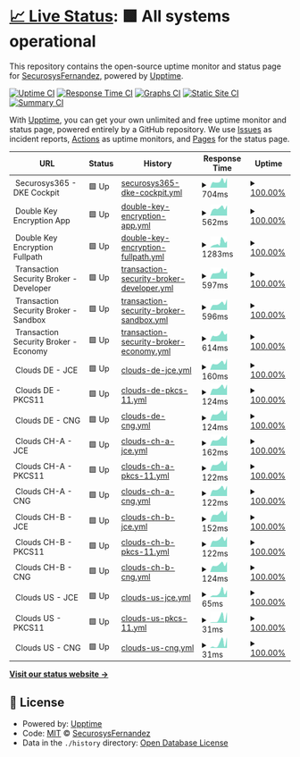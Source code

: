 # [📈 Live Status](https://SecurosysFernandez.github.io/clouds-uptime): <!--live status--> **🟩 All systems operational**

This repository contains the open-source uptime monitor and status page for [SecurosysFernandez](https://SecurosysFernandez.github.io/clouds-uptime), powered by [Upptime](https://github.com/upptime/upptime).

[![Uptime CI](https://github.com/SecurosysFernandez/clouds-uptime/workflows/Uptime%20CI/badge.svg)](https://github.com/SecurosysFernandez/clouds-uptime/actions?query=workflow%3A%22Uptime+CI%22)
[![Response Time CI](https://github.com/SecurosysFernandez/clouds-uptime/workflows/Response%20Time%20CI/badge.svg)](https://github.com/SecurosysFernandez/clouds-uptime/actions?query=workflow%3A%22Response+Time+CI%22)
[![Graphs CI](https://github.com/SecurosysFernandez/clouds-uptime/workflows/Graphs%20CI/badge.svg)](https://github.com/SecurosysFernandez/clouds-uptime/actions?query=workflow%3A%22Graphs+CI%22)
[![Static Site CI](https://github.com/SecurosysFernandez/clouds-uptime/workflows/Static%20Site%20CI/badge.svg)](https://github.com/SecurosysFernandez/clouds-uptime/actions?query=workflow%3A%22Static+Site+CI%22)
[![Summary CI](https://github.com/SecurosysFernandez/clouds-uptime/workflows/Summary%20CI/badge.svg)](https://github.com/SecurosysFernandez/clouds-uptime/actions?query=workflow%3A%22Summary+CI%22)

With [Upptime](https://upptime.js.org), you can get your own unlimited and free uptime monitor and status page, powered entirely by a GitHub repository. We use [Issues](https://github.com/SecurosysFernandez/clouds-uptime/issues) as incident reports, [Actions](https://github.com/SecurosysFernandez/clouds-uptime/actions) as uptime monitors, and [Pages](https://SecurosysFernandez.github.io/clouds-uptime) for the status page.

<!--start: status pages-->
<!-- This summary is generated by Upptime (https://github.com/upptime/upptime) -->
<!-- Do not edit this manually, your changes will be overwritten -->
<!-- prettier-ignore -->
| URL | Status | History | Response Time | Uptime |
| --- | ------ | ------- | ------------- | ------ |
| <img alt="" src="https://favicons.githubusercontent.com/null" height="13"> Securosys365 - DKE Cockpit | 🟩 Up | [securosys365-dke-cockpit.yml](https://github.com/SecurosysFernandez/clouds-uptime/commits/HEAD/history/securosys365-dke-cockpit.yml) | <details><summary><img alt="Response time graph" src="./graphs/securosys365-dke-cockpit/response-time-week.png" height="20"> 704ms</summary><br><a href="https://SecurosysFernandez.github.io/clouds-uptime/history/securosys365-dke-cockpit"><img alt="Response time 659" src="https://img.shields.io/endpoint?url=https%3A%2F%2Fraw.githubusercontent.com%2FSecurosysFernandez%2Fclouds-uptime%2FHEAD%2Fapi%2Fsecurosys365-dke-cockpit%2Fresponse-time.json"></a><br><a href="https://SecurosysFernandez.github.io/clouds-uptime/history/securosys365-dke-cockpit"><img alt="24-hour response time 753" src="https://img.shields.io/endpoint?url=https%3A%2F%2Fraw.githubusercontent.com%2FSecurosysFernandez%2Fclouds-uptime%2FHEAD%2Fapi%2Fsecurosys365-dke-cockpit%2Fresponse-time-day.json"></a><br><a href="https://SecurosysFernandez.github.io/clouds-uptime/history/securosys365-dke-cockpit"><img alt="7-day response time 704" src="https://img.shields.io/endpoint?url=https%3A%2F%2Fraw.githubusercontent.com%2FSecurosysFernandez%2Fclouds-uptime%2FHEAD%2Fapi%2Fsecurosys365-dke-cockpit%2Fresponse-time-week.json"></a><br><a href="https://SecurosysFernandez.github.io/clouds-uptime/history/securosys365-dke-cockpit"><img alt="30-day response time 659" src="https://img.shields.io/endpoint?url=https%3A%2F%2Fraw.githubusercontent.com%2FSecurosysFernandez%2Fclouds-uptime%2FHEAD%2Fapi%2Fsecurosys365-dke-cockpit%2Fresponse-time-month.json"></a><br><a href="https://SecurosysFernandez.github.io/clouds-uptime/history/securosys365-dke-cockpit"><img alt="1-year response time 659" src="https://img.shields.io/endpoint?url=https%3A%2F%2Fraw.githubusercontent.com%2FSecurosysFernandez%2Fclouds-uptime%2FHEAD%2Fapi%2Fsecurosys365-dke-cockpit%2Fresponse-time-year.json"></a></details> | <details><summary><a href="https://SecurosysFernandez.github.io/clouds-uptime/history/securosys365-dke-cockpit">100.00%</a></summary><a href="https://SecurosysFernandez.github.io/clouds-uptime/history/securosys365-dke-cockpit"><img alt="All-time uptime 99.98%" src="https://img.shields.io/endpoint?url=https%3A%2F%2Fraw.githubusercontent.com%2FSecurosysFernandez%2Fclouds-uptime%2FHEAD%2Fapi%2Fsecurosys365-dke-cockpit%2Fuptime.json"></a><br><a href="https://SecurosysFernandez.github.io/clouds-uptime/history/securosys365-dke-cockpit"><img alt="24-hour uptime 100.00%" src="https://img.shields.io/endpoint?url=https%3A%2F%2Fraw.githubusercontent.com%2FSecurosysFernandez%2Fclouds-uptime%2FHEAD%2Fapi%2Fsecurosys365-dke-cockpit%2Fuptime-day.json"></a><br><a href="https://SecurosysFernandez.github.io/clouds-uptime/history/securosys365-dke-cockpit"><img alt="7-day uptime 100.00%" src="https://img.shields.io/endpoint?url=https%3A%2F%2Fraw.githubusercontent.com%2FSecurosysFernandez%2Fclouds-uptime%2FHEAD%2Fapi%2Fsecurosys365-dke-cockpit%2Fuptime-week.json"></a><br><a href="https://SecurosysFernandez.github.io/clouds-uptime/history/securosys365-dke-cockpit"><img alt="30-day uptime 99.98%" src="https://img.shields.io/endpoint?url=https%3A%2F%2Fraw.githubusercontent.com%2FSecurosysFernandez%2Fclouds-uptime%2FHEAD%2Fapi%2Fsecurosys365-dke-cockpit%2Fuptime-month.json"></a><br><a href="https://SecurosysFernandez.github.io/clouds-uptime/history/securosys365-dke-cockpit"><img alt="1-year uptime 99.98%" src="https://img.shields.io/endpoint?url=https%3A%2F%2Fraw.githubusercontent.com%2FSecurosysFernandez%2Fclouds-uptime%2FHEAD%2Fapi%2Fsecurosys365-dke-cockpit%2Fuptime-year.json"></a></details>
| <img alt="" src="https://favicons.githubusercontent.com/null" height="13"> Double Key Encryption App | 🟩 Up | [double-key-encryption-app.yml](https://github.com/SecurosysFernandez/clouds-uptime/commits/HEAD/history/double-key-encryption-app.yml) | <details><summary><img alt="Response time graph" src="./graphs/double-key-encryption-app/response-time-week.png" height="20"> 562ms</summary><br><a href="https://SecurosysFernandez.github.io/clouds-uptime/history/double-key-encryption-app"><img alt="Response time 509" src="https://img.shields.io/endpoint?url=https%3A%2F%2Fraw.githubusercontent.com%2FSecurosysFernandez%2Fclouds-uptime%2FHEAD%2Fapi%2Fdouble-key-encryption-app%2Fresponse-time.json"></a><br><a href="https://SecurosysFernandez.github.io/clouds-uptime/history/double-key-encryption-app"><img alt="24-hour response time 549" src="https://img.shields.io/endpoint?url=https%3A%2F%2Fraw.githubusercontent.com%2FSecurosysFernandez%2Fclouds-uptime%2FHEAD%2Fapi%2Fdouble-key-encryption-app%2Fresponse-time-day.json"></a><br><a href="https://SecurosysFernandez.github.io/clouds-uptime/history/double-key-encryption-app"><img alt="7-day response time 562" src="https://img.shields.io/endpoint?url=https%3A%2F%2Fraw.githubusercontent.com%2FSecurosysFernandez%2Fclouds-uptime%2FHEAD%2Fapi%2Fdouble-key-encryption-app%2Fresponse-time-week.json"></a><br><a href="https://SecurosysFernandez.github.io/clouds-uptime/history/double-key-encryption-app"><img alt="30-day response time 509" src="https://img.shields.io/endpoint?url=https%3A%2F%2Fraw.githubusercontent.com%2FSecurosysFernandez%2Fclouds-uptime%2FHEAD%2Fapi%2Fdouble-key-encryption-app%2Fresponse-time-month.json"></a><br><a href="https://SecurosysFernandez.github.io/clouds-uptime/history/double-key-encryption-app"><img alt="1-year response time 509" src="https://img.shields.io/endpoint?url=https%3A%2F%2Fraw.githubusercontent.com%2FSecurosysFernandez%2Fclouds-uptime%2FHEAD%2Fapi%2Fdouble-key-encryption-app%2Fresponse-time-year.json"></a></details> | <details><summary><a href="https://SecurosysFernandez.github.io/clouds-uptime/history/double-key-encryption-app">100.00%</a></summary><a href="https://SecurosysFernandez.github.io/clouds-uptime/history/double-key-encryption-app"><img alt="All-time uptime 100.00%" src="https://img.shields.io/endpoint?url=https%3A%2F%2Fraw.githubusercontent.com%2FSecurosysFernandez%2Fclouds-uptime%2FHEAD%2Fapi%2Fdouble-key-encryption-app%2Fuptime.json"></a><br><a href="https://SecurosysFernandez.github.io/clouds-uptime/history/double-key-encryption-app"><img alt="24-hour uptime 100.00%" src="https://img.shields.io/endpoint?url=https%3A%2F%2Fraw.githubusercontent.com%2FSecurosysFernandez%2Fclouds-uptime%2FHEAD%2Fapi%2Fdouble-key-encryption-app%2Fuptime-day.json"></a><br><a href="https://SecurosysFernandez.github.io/clouds-uptime/history/double-key-encryption-app"><img alt="7-day uptime 100.00%" src="https://img.shields.io/endpoint?url=https%3A%2F%2Fraw.githubusercontent.com%2FSecurosysFernandez%2Fclouds-uptime%2FHEAD%2Fapi%2Fdouble-key-encryption-app%2Fuptime-week.json"></a><br><a href="https://SecurosysFernandez.github.io/clouds-uptime/history/double-key-encryption-app"><img alt="30-day uptime 100.00%" src="https://img.shields.io/endpoint?url=https%3A%2F%2Fraw.githubusercontent.com%2FSecurosysFernandez%2Fclouds-uptime%2FHEAD%2Fapi%2Fdouble-key-encryption-app%2Fuptime-month.json"></a><br><a href="https://SecurosysFernandez.github.io/clouds-uptime/history/double-key-encryption-app"><img alt="1-year uptime 100.00%" src="https://img.shields.io/endpoint?url=https%3A%2F%2Fraw.githubusercontent.com%2FSecurosysFernandez%2Fclouds-uptime%2FHEAD%2Fapi%2Fdouble-key-encryption-app%2Fuptime-year.json"></a></details>
| <img alt="" src="https://favicons.githubusercontent.com/null" height="13"> Double Key Encryption Fullpath | 🟩 Up | [double-key-encryption-fullpath.yml](https://github.com/SecurosysFernandez/clouds-uptime/commits/HEAD/history/double-key-encryption-fullpath.yml) | <details><summary><img alt="Response time graph" src="./graphs/double-key-encryption-fullpath/response-time-week.png" height="20"> 1283ms</summary><br><a href="https://SecurosysFernandez.github.io/clouds-uptime/history/double-key-encryption-fullpath"><img alt="Response time 1297" src="https://img.shields.io/endpoint?url=https%3A%2F%2Fraw.githubusercontent.com%2FSecurosysFernandez%2Fclouds-uptime%2FHEAD%2Fapi%2Fdouble-key-encryption-fullpath%2Fresponse-time.json"></a><br><a href="https://SecurosysFernandez.github.io/clouds-uptime/history/double-key-encryption-fullpath"><img alt="24-hour response time 1175" src="https://img.shields.io/endpoint?url=https%3A%2F%2Fraw.githubusercontent.com%2FSecurosysFernandez%2Fclouds-uptime%2FHEAD%2Fapi%2Fdouble-key-encryption-fullpath%2Fresponse-time-day.json"></a><br><a href="https://SecurosysFernandez.github.io/clouds-uptime/history/double-key-encryption-fullpath"><img alt="7-day response time 1283" src="https://img.shields.io/endpoint?url=https%3A%2F%2Fraw.githubusercontent.com%2FSecurosysFernandez%2Fclouds-uptime%2FHEAD%2Fapi%2Fdouble-key-encryption-fullpath%2Fresponse-time-week.json"></a><br><a href="https://SecurosysFernandez.github.io/clouds-uptime/history/double-key-encryption-fullpath"><img alt="30-day response time 1297" src="https://img.shields.io/endpoint?url=https%3A%2F%2Fraw.githubusercontent.com%2FSecurosysFernandez%2Fclouds-uptime%2FHEAD%2Fapi%2Fdouble-key-encryption-fullpath%2Fresponse-time-month.json"></a><br><a href="https://SecurosysFernandez.github.io/clouds-uptime/history/double-key-encryption-fullpath"><img alt="1-year response time 1297" src="https://img.shields.io/endpoint?url=https%3A%2F%2Fraw.githubusercontent.com%2FSecurosysFernandez%2Fclouds-uptime%2FHEAD%2Fapi%2Fdouble-key-encryption-fullpath%2Fresponse-time-year.json"></a></details> | <details><summary><a href="https://SecurosysFernandez.github.io/clouds-uptime/history/double-key-encryption-fullpath">100.00%</a></summary><a href="https://SecurosysFernandez.github.io/clouds-uptime/history/double-key-encryption-fullpath"><img alt="All-time uptime 100.00%" src="https://img.shields.io/endpoint?url=https%3A%2F%2Fraw.githubusercontent.com%2FSecurosysFernandez%2Fclouds-uptime%2FHEAD%2Fapi%2Fdouble-key-encryption-fullpath%2Fuptime.json"></a><br><a href="https://SecurosysFernandez.github.io/clouds-uptime/history/double-key-encryption-fullpath"><img alt="24-hour uptime 100.00%" src="https://img.shields.io/endpoint?url=https%3A%2F%2Fraw.githubusercontent.com%2FSecurosysFernandez%2Fclouds-uptime%2FHEAD%2Fapi%2Fdouble-key-encryption-fullpath%2Fuptime-day.json"></a><br><a href="https://SecurosysFernandez.github.io/clouds-uptime/history/double-key-encryption-fullpath"><img alt="7-day uptime 100.00%" src="https://img.shields.io/endpoint?url=https%3A%2F%2Fraw.githubusercontent.com%2FSecurosysFernandez%2Fclouds-uptime%2FHEAD%2Fapi%2Fdouble-key-encryption-fullpath%2Fuptime-week.json"></a><br><a href="https://SecurosysFernandez.github.io/clouds-uptime/history/double-key-encryption-fullpath"><img alt="30-day uptime 100.00%" src="https://img.shields.io/endpoint?url=https%3A%2F%2Fraw.githubusercontent.com%2FSecurosysFernandez%2Fclouds-uptime%2FHEAD%2Fapi%2Fdouble-key-encryption-fullpath%2Fuptime-month.json"></a><br><a href="https://SecurosysFernandez.github.io/clouds-uptime/history/double-key-encryption-fullpath"><img alt="1-year uptime 100.00%" src="https://img.shields.io/endpoint?url=https%3A%2F%2Fraw.githubusercontent.com%2FSecurosysFernandez%2Fclouds-uptime%2FHEAD%2Fapi%2Fdouble-key-encryption-fullpath%2Fuptime-year.json"></a></details>
| <img alt="" src="https://favicons.githubusercontent.com/null" height="13"> Transaction Security Broker - Developer | 🟩 Up | [transaction-security-broker-developer.yml](https://github.com/SecurosysFernandez/clouds-uptime/commits/HEAD/history/transaction-security-broker-developer.yml) | <details><summary><img alt="Response time graph" src="./graphs/transaction-security-broker-developer/response-time-week.png" height="20"> 597ms</summary><br><a href="https://SecurosysFernandez.github.io/clouds-uptime/history/transaction-security-broker-developer"><img alt="Response time 609" src="https://img.shields.io/endpoint?url=https%3A%2F%2Fraw.githubusercontent.com%2FSecurosysFernandez%2Fclouds-uptime%2FHEAD%2Fapi%2Ftransaction-security-broker-developer%2Fresponse-time.json"></a><br><a href="https://SecurosysFernandez.github.io/clouds-uptime/history/transaction-security-broker-developer"><img alt="24-hour response time 579" src="https://img.shields.io/endpoint?url=https%3A%2F%2Fraw.githubusercontent.com%2FSecurosysFernandez%2Fclouds-uptime%2FHEAD%2Fapi%2Ftransaction-security-broker-developer%2Fresponse-time-day.json"></a><br><a href="https://SecurosysFernandez.github.io/clouds-uptime/history/transaction-security-broker-developer"><img alt="7-day response time 597" src="https://img.shields.io/endpoint?url=https%3A%2F%2Fraw.githubusercontent.com%2FSecurosysFernandez%2Fclouds-uptime%2FHEAD%2Fapi%2Ftransaction-security-broker-developer%2Fresponse-time-week.json"></a><br><a href="https://SecurosysFernandez.github.io/clouds-uptime/history/transaction-security-broker-developer"><img alt="30-day response time 609" src="https://img.shields.io/endpoint?url=https%3A%2F%2Fraw.githubusercontent.com%2FSecurosysFernandez%2Fclouds-uptime%2FHEAD%2Fapi%2Ftransaction-security-broker-developer%2Fresponse-time-month.json"></a><br><a href="https://SecurosysFernandez.github.io/clouds-uptime/history/transaction-security-broker-developer"><img alt="1-year response time 609" src="https://img.shields.io/endpoint?url=https%3A%2F%2Fraw.githubusercontent.com%2FSecurosysFernandez%2Fclouds-uptime%2FHEAD%2Fapi%2Ftransaction-security-broker-developer%2Fresponse-time-year.json"></a></details> | <details><summary><a href="https://SecurosysFernandez.github.io/clouds-uptime/history/transaction-security-broker-developer">100.00%</a></summary><a href="https://SecurosysFernandez.github.io/clouds-uptime/history/transaction-security-broker-developer"><img alt="All-time uptime 99.70%" src="https://img.shields.io/endpoint?url=https%3A%2F%2Fraw.githubusercontent.com%2FSecurosysFernandez%2Fclouds-uptime%2FHEAD%2Fapi%2Ftransaction-security-broker-developer%2Fuptime.json"></a><br><a href="https://SecurosysFernandez.github.io/clouds-uptime/history/transaction-security-broker-developer"><img alt="24-hour uptime 100.00%" src="https://img.shields.io/endpoint?url=https%3A%2F%2Fraw.githubusercontent.com%2FSecurosysFernandez%2Fclouds-uptime%2FHEAD%2Fapi%2Ftransaction-security-broker-developer%2Fuptime-day.json"></a><br><a href="https://SecurosysFernandez.github.io/clouds-uptime/history/transaction-security-broker-developer"><img alt="7-day uptime 100.00%" src="https://img.shields.io/endpoint?url=https%3A%2F%2Fraw.githubusercontent.com%2FSecurosysFernandez%2Fclouds-uptime%2FHEAD%2Fapi%2Ftransaction-security-broker-developer%2Fuptime-week.json"></a><br><a href="https://SecurosysFernandez.github.io/clouds-uptime/history/transaction-security-broker-developer"><img alt="30-day uptime 99.70%" src="https://img.shields.io/endpoint?url=https%3A%2F%2Fraw.githubusercontent.com%2FSecurosysFernandez%2Fclouds-uptime%2FHEAD%2Fapi%2Ftransaction-security-broker-developer%2Fuptime-month.json"></a><br><a href="https://SecurosysFernandez.github.io/clouds-uptime/history/transaction-security-broker-developer"><img alt="1-year uptime 99.70%" src="https://img.shields.io/endpoint?url=https%3A%2F%2Fraw.githubusercontent.com%2FSecurosysFernandez%2Fclouds-uptime%2FHEAD%2Fapi%2Ftransaction-security-broker-developer%2Fuptime-year.json"></a></details>
| <img alt="" src="https://favicons.githubusercontent.com/null" height="13"> Transaction Security Broker - Sandbox | 🟩 Up | [transaction-security-broker-sandbox.yml](https://github.com/SecurosysFernandez/clouds-uptime/commits/HEAD/history/transaction-security-broker-sandbox.yml) | <details><summary><img alt="Response time graph" src="./graphs/transaction-security-broker-sandbox/response-time-week.png" height="20"> 596ms</summary><br><a href="https://SecurosysFernandez.github.io/clouds-uptime/history/transaction-security-broker-sandbox"><img alt="Response time 594" src="https://img.shields.io/endpoint?url=https%3A%2F%2Fraw.githubusercontent.com%2FSecurosysFernandez%2Fclouds-uptime%2FHEAD%2Fapi%2Ftransaction-security-broker-sandbox%2Fresponse-time.json"></a><br><a href="https://SecurosysFernandez.github.io/clouds-uptime/history/transaction-security-broker-sandbox"><img alt="24-hour response time 587" src="https://img.shields.io/endpoint?url=https%3A%2F%2Fraw.githubusercontent.com%2FSecurosysFernandez%2Fclouds-uptime%2FHEAD%2Fapi%2Ftransaction-security-broker-sandbox%2Fresponse-time-day.json"></a><br><a href="https://SecurosysFernandez.github.io/clouds-uptime/history/transaction-security-broker-sandbox"><img alt="7-day response time 596" src="https://img.shields.io/endpoint?url=https%3A%2F%2Fraw.githubusercontent.com%2FSecurosysFernandez%2Fclouds-uptime%2FHEAD%2Fapi%2Ftransaction-security-broker-sandbox%2Fresponse-time-week.json"></a><br><a href="https://SecurosysFernandez.github.io/clouds-uptime/history/transaction-security-broker-sandbox"><img alt="30-day response time 594" src="https://img.shields.io/endpoint?url=https%3A%2F%2Fraw.githubusercontent.com%2FSecurosysFernandez%2Fclouds-uptime%2FHEAD%2Fapi%2Ftransaction-security-broker-sandbox%2Fresponse-time-month.json"></a><br><a href="https://SecurosysFernandez.github.io/clouds-uptime/history/transaction-security-broker-sandbox"><img alt="1-year response time 594" src="https://img.shields.io/endpoint?url=https%3A%2F%2Fraw.githubusercontent.com%2FSecurosysFernandez%2Fclouds-uptime%2FHEAD%2Fapi%2Ftransaction-security-broker-sandbox%2Fresponse-time-year.json"></a></details> | <details><summary><a href="https://SecurosysFernandez.github.io/clouds-uptime/history/transaction-security-broker-sandbox">100.00%</a></summary><a href="https://SecurosysFernandez.github.io/clouds-uptime/history/transaction-security-broker-sandbox"><img alt="All-time uptime 99.70%" src="https://img.shields.io/endpoint?url=https%3A%2F%2Fraw.githubusercontent.com%2FSecurosysFernandez%2Fclouds-uptime%2FHEAD%2Fapi%2Ftransaction-security-broker-sandbox%2Fuptime.json"></a><br><a href="https://SecurosysFernandez.github.io/clouds-uptime/history/transaction-security-broker-sandbox"><img alt="24-hour uptime 100.00%" src="https://img.shields.io/endpoint?url=https%3A%2F%2Fraw.githubusercontent.com%2FSecurosysFernandez%2Fclouds-uptime%2FHEAD%2Fapi%2Ftransaction-security-broker-sandbox%2Fuptime-day.json"></a><br><a href="https://SecurosysFernandez.github.io/clouds-uptime/history/transaction-security-broker-sandbox"><img alt="7-day uptime 100.00%" src="https://img.shields.io/endpoint?url=https%3A%2F%2Fraw.githubusercontent.com%2FSecurosysFernandez%2Fclouds-uptime%2FHEAD%2Fapi%2Ftransaction-security-broker-sandbox%2Fuptime-week.json"></a><br><a href="https://SecurosysFernandez.github.io/clouds-uptime/history/transaction-security-broker-sandbox"><img alt="30-day uptime 99.70%" src="https://img.shields.io/endpoint?url=https%3A%2F%2Fraw.githubusercontent.com%2FSecurosysFernandez%2Fclouds-uptime%2FHEAD%2Fapi%2Ftransaction-security-broker-sandbox%2Fuptime-month.json"></a><br><a href="https://SecurosysFernandez.github.io/clouds-uptime/history/transaction-security-broker-sandbox"><img alt="1-year uptime 99.70%" src="https://img.shields.io/endpoint?url=https%3A%2F%2Fraw.githubusercontent.com%2FSecurosysFernandez%2Fclouds-uptime%2FHEAD%2Fapi%2Ftransaction-security-broker-sandbox%2Fuptime-year.json"></a></details>
| <img alt="" src="https://favicons.githubusercontent.com/null" height="13"> Transaction Security Broker - Economy | 🟩 Up | [transaction-security-broker-economy.yml](https://github.com/SecurosysFernandez/clouds-uptime/commits/HEAD/history/transaction-security-broker-economy.yml) | <details><summary><img alt="Response time graph" src="./graphs/transaction-security-broker-economy/response-time-week.png" height="20"> 614ms</summary><br><a href="https://SecurosysFernandez.github.io/clouds-uptime/history/transaction-security-broker-economy"><img alt="Response time 611" src="https://img.shields.io/endpoint?url=https%3A%2F%2Fraw.githubusercontent.com%2FSecurosysFernandez%2Fclouds-uptime%2FHEAD%2Fapi%2Ftransaction-security-broker-economy%2Fresponse-time.json"></a><br><a href="https://SecurosysFernandez.github.io/clouds-uptime/history/transaction-security-broker-economy"><img alt="24-hour response time 595" src="https://img.shields.io/endpoint?url=https%3A%2F%2Fraw.githubusercontent.com%2FSecurosysFernandez%2Fclouds-uptime%2FHEAD%2Fapi%2Ftransaction-security-broker-economy%2Fresponse-time-day.json"></a><br><a href="https://SecurosysFernandez.github.io/clouds-uptime/history/transaction-security-broker-economy"><img alt="7-day response time 614" src="https://img.shields.io/endpoint?url=https%3A%2F%2Fraw.githubusercontent.com%2FSecurosysFernandez%2Fclouds-uptime%2FHEAD%2Fapi%2Ftransaction-security-broker-economy%2Fresponse-time-week.json"></a><br><a href="https://SecurosysFernandez.github.io/clouds-uptime/history/transaction-security-broker-economy"><img alt="30-day response time 611" src="https://img.shields.io/endpoint?url=https%3A%2F%2Fraw.githubusercontent.com%2FSecurosysFernandez%2Fclouds-uptime%2FHEAD%2Fapi%2Ftransaction-security-broker-economy%2Fresponse-time-month.json"></a><br><a href="https://SecurosysFernandez.github.io/clouds-uptime/history/transaction-security-broker-economy"><img alt="1-year response time 611" src="https://img.shields.io/endpoint?url=https%3A%2F%2Fraw.githubusercontent.com%2FSecurosysFernandez%2Fclouds-uptime%2FHEAD%2Fapi%2Ftransaction-security-broker-economy%2Fresponse-time-year.json"></a></details> | <details><summary><a href="https://SecurosysFernandez.github.io/clouds-uptime/history/transaction-security-broker-economy">100.00%</a></summary><a href="https://SecurosysFernandez.github.io/clouds-uptime/history/transaction-security-broker-economy"><img alt="All-time uptime 99.70%" src="https://img.shields.io/endpoint?url=https%3A%2F%2Fraw.githubusercontent.com%2FSecurosysFernandez%2Fclouds-uptime%2FHEAD%2Fapi%2Ftransaction-security-broker-economy%2Fuptime.json"></a><br><a href="https://SecurosysFernandez.github.io/clouds-uptime/history/transaction-security-broker-economy"><img alt="24-hour uptime 100.00%" src="https://img.shields.io/endpoint?url=https%3A%2F%2Fraw.githubusercontent.com%2FSecurosysFernandez%2Fclouds-uptime%2FHEAD%2Fapi%2Ftransaction-security-broker-economy%2Fuptime-day.json"></a><br><a href="https://SecurosysFernandez.github.io/clouds-uptime/history/transaction-security-broker-economy"><img alt="7-day uptime 100.00%" src="https://img.shields.io/endpoint?url=https%3A%2F%2Fraw.githubusercontent.com%2FSecurosysFernandez%2Fclouds-uptime%2FHEAD%2Fapi%2Ftransaction-security-broker-economy%2Fuptime-week.json"></a><br><a href="https://SecurosysFernandez.github.io/clouds-uptime/history/transaction-security-broker-economy"><img alt="30-day uptime 99.70%" src="https://img.shields.io/endpoint?url=https%3A%2F%2Fraw.githubusercontent.com%2FSecurosysFernandez%2Fclouds-uptime%2FHEAD%2Fapi%2Ftransaction-security-broker-economy%2Fuptime-month.json"></a><br><a href="https://SecurosysFernandez.github.io/clouds-uptime/history/transaction-security-broker-economy"><img alt="1-year uptime 99.70%" src="https://img.shields.io/endpoint?url=https%3A%2F%2Fraw.githubusercontent.com%2FSecurosysFernandez%2Fclouds-uptime%2FHEAD%2Fapi%2Ftransaction-security-broker-economy%2Fuptime-year.json"></a></details>
| <img alt="" src="https://favicons.githubusercontent.com/null" height="13"> Clouds DE - JCE | 🟩 Up | [clouds-de-jce.yml](https://github.com/SecurosysFernandez/clouds-uptime/commits/HEAD/history/clouds-de-jce.yml) | <details><summary><img alt="Response time graph" src="./graphs/clouds-de-jce/response-time-week.png" height="20"> 160ms</summary><br><a href="https://SecurosysFernandez.github.io/clouds-uptime/history/clouds-de-jce"><img alt="Response time 150" src="https://img.shields.io/endpoint?url=https%3A%2F%2Fraw.githubusercontent.com%2FSecurosysFernandez%2Fclouds-uptime%2FHEAD%2Fapi%2Fclouds-de-jce%2Fresponse-time.json"></a><br><a href="https://SecurosysFernandez.github.io/clouds-uptime/history/clouds-de-jce"><img alt="24-hour response time 160" src="https://img.shields.io/endpoint?url=https%3A%2F%2Fraw.githubusercontent.com%2FSecurosysFernandez%2Fclouds-uptime%2FHEAD%2Fapi%2Fclouds-de-jce%2Fresponse-time-day.json"></a><br><a href="https://SecurosysFernandez.github.io/clouds-uptime/history/clouds-de-jce"><img alt="7-day response time 160" src="https://img.shields.io/endpoint?url=https%3A%2F%2Fraw.githubusercontent.com%2FSecurosysFernandez%2Fclouds-uptime%2FHEAD%2Fapi%2Fclouds-de-jce%2Fresponse-time-week.json"></a><br><a href="https://SecurosysFernandez.github.io/clouds-uptime/history/clouds-de-jce"><img alt="30-day response time 150" src="https://img.shields.io/endpoint?url=https%3A%2F%2Fraw.githubusercontent.com%2FSecurosysFernandez%2Fclouds-uptime%2FHEAD%2Fapi%2Fclouds-de-jce%2Fresponse-time-month.json"></a><br><a href="https://SecurosysFernandez.github.io/clouds-uptime/history/clouds-de-jce"><img alt="1-year response time 150" src="https://img.shields.io/endpoint?url=https%3A%2F%2Fraw.githubusercontent.com%2FSecurosysFernandez%2Fclouds-uptime%2FHEAD%2Fapi%2Fclouds-de-jce%2Fresponse-time-year.json"></a></details> | <details><summary><a href="https://SecurosysFernandez.github.io/clouds-uptime/history/clouds-de-jce">100.00%</a></summary><a href="https://SecurosysFernandez.github.io/clouds-uptime/history/clouds-de-jce"><img alt="All-time uptime 100.00%" src="https://img.shields.io/endpoint?url=https%3A%2F%2Fraw.githubusercontent.com%2FSecurosysFernandez%2Fclouds-uptime%2FHEAD%2Fapi%2Fclouds-de-jce%2Fuptime.json"></a><br><a href="https://SecurosysFernandez.github.io/clouds-uptime/history/clouds-de-jce"><img alt="24-hour uptime 100.00%" src="https://img.shields.io/endpoint?url=https%3A%2F%2Fraw.githubusercontent.com%2FSecurosysFernandez%2Fclouds-uptime%2FHEAD%2Fapi%2Fclouds-de-jce%2Fuptime-day.json"></a><br><a href="https://SecurosysFernandez.github.io/clouds-uptime/history/clouds-de-jce"><img alt="7-day uptime 100.00%" src="https://img.shields.io/endpoint?url=https%3A%2F%2Fraw.githubusercontent.com%2FSecurosysFernandez%2Fclouds-uptime%2FHEAD%2Fapi%2Fclouds-de-jce%2Fuptime-week.json"></a><br><a href="https://SecurosysFernandez.github.io/clouds-uptime/history/clouds-de-jce"><img alt="30-day uptime 100.00%" src="https://img.shields.io/endpoint?url=https%3A%2F%2Fraw.githubusercontent.com%2FSecurosysFernandez%2Fclouds-uptime%2FHEAD%2Fapi%2Fclouds-de-jce%2Fuptime-month.json"></a><br><a href="https://SecurosysFernandez.github.io/clouds-uptime/history/clouds-de-jce"><img alt="1-year uptime 100.00%" src="https://img.shields.io/endpoint?url=https%3A%2F%2Fraw.githubusercontent.com%2FSecurosysFernandez%2Fclouds-uptime%2FHEAD%2Fapi%2Fclouds-de-jce%2Fuptime-year.json"></a></details>
| <img alt="" src="https://favicons.githubusercontent.com/null" height="13"> Clouds DE - PKCS11 | 🟩 Up | [clouds-de-pkcs-11.yml](https://github.com/SecurosysFernandez/clouds-uptime/commits/HEAD/history/clouds-de-pkcs-11.yml) | <details><summary><img alt="Response time graph" src="./graphs/clouds-de-pkcs-11/response-time-week.png" height="20"> 124ms</summary><br><a href="https://SecurosysFernandez.github.io/clouds-uptime/history/clouds-de-pkcs-11"><img alt="Response time 118" src="https://img.shields.io/endpoint?url=https%3A%2F%2Fraw.githubusercontent.com%2FSecurosysFernandez%2Fclouds-uptime%2FHEAD%2Fapi%2Fclouds-de-pkcs-11%2Fresponse-time.json"></a><br><a href="https://SecurosysFernandez.github.io/clouds-uptime/history/clouds-de-pkcs-11"><img alt="24-hour response time 124" src="https://img.shields.io/endpoint?url=https%3A%2F%2Fraw.githubusercontent.com%2FSecurosysFernandez%2Fclouds-uptime%2FHEAD%2Fapi%2Fclouds-de-pkcs-11%2Fresponse-time-day.json"></a><br><a href="https://SecurosysFernandez.github.io/clouds-uptime/history/clouds-de-pkcs-11"><img alt="7-day response time 124" src="https://img.shields.io/endpoint?url=https%3A%2F%2Fraw.githubusercontent.com%2FSecurosysFernandez%2Fclouds-uptime%2FHEAD%2Fapi%2Fclouds-de-pkcs-11%2Fresponse-time-week.json"></a><br><a href="https://SecurosysFernandez.github.io/clouds-uptime/history/clouds-de-pkcs-11"><img alt="30-day response time 118" src="https://img.shields.io/endpoint?url=https%3A%2F%2Fraw.githubusercontent.com%2FSecurosysFernandez%2Fclouds-uptime%2FHEAD%2Fapi%2Fclouds-de-pkcs-11%2Fresponse-time-month.json"></a><br><a href="https://SecurosysFernandez.github.io/clouds-uptime/history/clouds-de-pkcs-11"><img alt="1-year response time 118" src="https://img.shields.io/endpoint?url=https%3A%2F%2Fraw.githubusercontent.com%2FSecurosysFernandez%2Fclouds-uptime%2FHEAD%2Fapi%2Fclouds-de-pkcs-11%2Fresponse-time-year.json"></a></details> | <details><summary><a href="https://SecurosysFernandez.github.io/clouds-uptime/history/clouds-de-pkcs-11">100.00%</a></summary><a href="https://SecurosysFernandez.github.io/clouds-uptime/history/clouds-de-pkcs-11"><img alt="All-time uptime 100.00%" src="https://img.shields.io/endpoint?url=https%3A%2F%2Fraw.githubusercontent.com%2FSecurosysFernandez%2Fclouds-uptime%2FHEAD%2Fapi%2Fclouds-de-pkcs-11%2Fuptime.json"></a><br><a href="https://SecurosysFernandez.github.io/clouds-uptime/history/clouds-de-pkcs-11"><img alt="24-hour uptime 100.00%" src="https://img.shields.io/endpoint?url=https%3A%2F%2Fraw.githubusercontent.com%2FSecurosysFernandez%2Fclouds-uptime%2FHEAD%2Fapi%2Fclouds-de-pkcs-11%2Fuptime-day.json"></a><br><a href="https://SecurosysFernandez.github.io/clouds-uptime/history/clouds-de-pkcs-11"><img alt="7-day uptime 100.00%" src="https://img.shields.io/endpoint?url=https%3A%2F%2Fraw.githubusercontent.com%2FSecurosysFernandez%2Fclouds-uptime%2FHEAD%2Fapi%2Fclouds-de-pkcs-11%2Fuptime-week.json"></a><br><a href="https://SecurosysFernandez.github.io/clouds-uptime/history/clouds-de-pkcs-11"><img alt="30-day uptime 100.00%" src="https://img.shields.io/endpoint?url=https%3A%2F%2Fraw.githubusercontent.com%2FSecurosysFernandez%2Fclouds-uptime%2FHEAD%2Fapi%2Fclouds-de-pkcs-11%2Fuptime-month.json"></a><br><a href="https://SecurosysFernandez.github.io/clouds-uptime/history/clouds-de-pkcs-11"><img alt="1-year uptime 100.00%" src="https://img.shields.io/endpoint?url=https%3A%2F%2Fraw.githubusercontent.com%2FSecurosysFernandez%2Fclouds-uptime%2FHEAD%2Fapi%2Fclouds-de-pkcs-11%2Fuptime-year.json"></a></details>
| <img alt="" src="https://favicons.githubusercontent.com/null" height="13"> Clouds DE - CNG | 🟩 Up | [clouds-de-cng.yml](https://github.com/SecurosysFernandez/clouds-uptime/commits/HEAD/history/clouds-de-cng.yml) | <details><summary><img alt="Response time graph" src="./graphs/clouds-de-cng/response-time-week.png" height="20"> 124ms</summary><br><a href="https://SecurosysFernandez.github.io/clouds-uptime/history/clouds-de-cng"><img alt="Response time 118" src="https://img.shields.io/endpoint?url=https%3A%2F%2Fraw.githubusercontent.com%2FSecurosysFernandez%2Fclouds-uptime%2FHEAD%2Fapi%2Fclouds-de-cng%2Fresponse-time.json"></a><br><a href="https://SecurosysFernandez.github.io/clouds-uptime/history/clouds-de-cng"><img alt="24-hour response time 125" src="https://img.shields.io/endpoint?url=https%3A%2F%2Fraw.githubusercontent.com%2FSecurosysFernandez%2Fclouds-uptime%2FHEAD%2Fapi%2Fclouds-de-cng%2Fresponse-time-day.json"></a><br><a href="https://SecurosysFernandez.github.io/clouds-uptime/history/clouds-de-cng"><img alt="7-day response time 124" src="https://img.shields.io/endpoint?url=https%3A%2F%2Fraw.githubusercontent.com%2FSecurosysFernandez%2Fclouds-uptime%2FHEAD%2Fapi%2Fclouds-de-cng%2Fresponse-time-week.json"></a><br><a href="https://SecurosysFernandez.github.io/clouds-uptime/history/clouds-de-cng"><img alt="30-day response time 118" src="https://img.shields.io/endpoint?url=https%3A%2F%2Fraw.githubusercontent.com%2FSecurosysFernandez%2Fclouds-uptime%2FHEAD%2Fapi%2Fclouds-de-cng%2Fresponse-time-month.json"></a><br><a href="https://SecurosysFernandez.github.io/clouds-uptime/history/clouds-de-cng"><img alt="1-year response time 118" src="https://img.shields.io/endpoint?url=https%3A%2F%2Fraw.githubusercontent.com%2FSecurosysFernandez%2Fclouds-uptime%2FHEAD%2Fapi%2Fclouds-de-cng%2Fresponse-time-year.json"></a></details> | <details><summary><a href="https://SecurosysFernandez.github.io/clouds-uptime/history/clouds-de-cng">100.00%</a></summary><a href="https://SecurosysFernandez.github.io/clouds-uptime/history/clouds-de-cng"><img alt="All-time uptime 100.00%" src="https://img.shields.io/endpoint?url=https%3A%2F%2Fraw.githubusercontent.com%2FSecurosysFernandez%2Fclouds-uptime%2FHEAD%2Fapi%2Fclouds-de-cng%2Fuptime.json"></a><br><a href="https://SecurosysFernandez.github.io/clouds-uptime/history/clouds-de-cng"><img alt="24-hour uptime 100.00%" src="https://img.shields.io/endpoint?url=https%3A%2F%2Fraw.githubusercontent.com%2FSecurosysFernandez%2Fclouds-uptime%2FHEAD%2Fapi%2Fclouds-de-cng%2Fuptime-day.json"></a><br><a href="https://SecurosysFernandez.github.io/clouds-uptime/history/clouds-de-cng"><img alt="7-day uptime 100.00%" src="https://img.shields.io/endpoint?url=https%3A%2F%2Fraw.githubusercontent.com%2FSecurosysFernandez%2Fclouds-uptime%2FHEAD%2Fapi%2Fclouds-de-cng%2Fuptime-week.json"></a><br><a href="https://SecurosysFernandez.github.io/clouds-uptime/history/clouds-de-cng"><img alt="30-day uptime 100.00%" src="https://img.shields.io/endpoint?url=https%3A%2F%2Fraw.githubusercontent.com%2FSecurosysFernandez%2Fclouds-uptime%2FHEAD%2Fapi%2Fclouds-de-cng%2Fuptime-month.json"></a><br><a href="https://SecurosysFernandez.github.io/clouds-uptime/history/clouds-de-cng"><img alt="1-year uptime 100.00%" src="https://img.shields.io/endpoint?url=https%3A%2F%2Fraw.githubusercontent.com%2FSecurosysFernandez%2Fclouds-uptime%2FHEAD%2Fapi%2Fclouds-de-cng%2Fuptime-year.json"></a></details>
| <img alt="" src="https://favicons.githubusercontent.com/null" height="13"> Clouds CH-A - JCE | 🟩 Up | [clouds-ch-a-jce.yml](https://github.com/SecurosysFernandez/clouds-uptime/commits/HEAD/history/clouds-ch-a-jce.yml) | <details><summary><img alt="Response time graph" src="./graphs/clouds-ch-a-jce/response-time-week.png" height="20"> 162ms</summary><br><a href="https://SecurosysFernandez.github.io/clouds-uptime/history/clouds-ch-a-jce"><img alt="Response time 150" src="https://img.shields.io/endpoint?url=https%3A%2F%2Fraw.githubusercontent.com%2FSecurosysFernandez%2Fclouds-uptime%2FHEAD%2Fapi%2Fclouds-ch-a-jce%2Fresponse-time.json"></a><br><a href="https://SecurosysFernandez.github.io/clouds-uptime/history/clouds-ch-a-jce"><img alt="24-hour response time 155" src="https://img.shields.io/endpoint?url=https%3A%2F%2Fraw.githubusercontent.com%2FSecurosysFernandez%2Fclouds-uptime%2FHEAD%2Fapi%2Fclouds-ch-a-jce%2Fresponse-time-day.json"></a><br><a href="https://SecurosysFernandez.github.io/clouds-uptime/history/clouds-ch-a-jce"><img alt="7-day response time 162" src="https://img.shields.io/endpoint?url=https%3A%2F%2Fraw.githubusercontent.com%2FSecurosysFernandez%2Fclouds-uptime%2FHEAD%2Fapi%2Fclouds-ch-a-jce%2Fresponse-time-week.json"></a><br><a href="https://SecurosysFernandez.github.io/clouds-uptime/history/clouds-ch-a-jce"><img alt="30-day response time 150" src="https://img.shields.io/endpoint?url=https%3A%2F%2Fraw.githubusercontent.com%2FSecurosysFernandez%2Fclouds-uptime%2FHEAD%2Fapi%2Fclouds-ch-a-jce%2Fresponse-time-month.json"></a><br><a href="https://SecurosysFernandez.github.io/clouds-uptime/history/clouds-ch-a-jce"><img alt="1-year response time 150" src="https://img.shields.io/endpoint?url=https%3A%2F%2Fraw.githubusercontent.com%2FSecurosysFernandez%2Fclouds-uptime%2FHEAD%2Fapi%2Fclouds-ch-a-jce%2Fresponse-time-year.json"></a></details> | <details><summary><a href="https://SecurosysFernandez.github.io/clouds-uptime/history/clouds-ch-a-jce">100.00%</a></summary><a href="https://SecurosysFernandez.github.io/clouds-uptime/history/clouds-ch-a-jce"><img alt="All-time uptime 100.00%" src="https://img.shields.io/endpoint?url=https%3A%2F%2Fraw.githubusercontent.com%2FSecurosysFernandez%2Fclouds-uptime%2FHEAD%2Fapi%2Fclouds-ch-a-jce%2Fuptime.json"></a><br><a href="https://SecurosysFernandez.github.io/clouds-uptime/history/clouds-ch-a-jce"><img alt="24-hour uptime 100.00%" src="https://img.shields.io/endpoint?url=https%3A%2F%2Fraw.githubusercontent.com%2FSecurosysFernandez%2Fclouds-uptime%2FHEAD%2Fapi%2Fclouds-ch-a-jce%2Fuptime-day.json"></a><br><a href="https://SecurosysFernandez.github.io/clouds-uptime/history/clouds-ch-a-jce"><img alt="7-day uptime 100.00%" src="https://img.shields.io/endpoint?url=https%3A%2F%2Fraw.githubusercontent.com%2FSecurosysFernandez%2Fclouds-uptime%2FHEAD%2Fapi%2Fclouds-ch-a-jce%2Fuptime-week.json"></a><br><a href="https://SecurosysFernandez.github.io/clouds-uptime/history/clouds-ch-a-jce"><img alt="30-day uptime 100.00%" src="https://img.shields.io/endpoint?url=https%3A%2F%2Fraw.githubusercontent.com%2FSecurosysFernandez%2Fclouds-uptime%2FHEAD%2Fapi%2Fclouds-ch-a-jce%2Fuptime-month.json"></a><br><a href="https://SecurosysFernandez.github.io/clouds-uptime/history/clouds-ch-a-jce"><img alt="1-year uptime 100.00%" src="https://img.shields.io/endpoint?url=https%3A%2F%2Fraw.githubusercontent.com%2FSecurosysFernandez%2Fclouds-uptime%2FHEAD%2Fapi%2Fclouds-ch-a-jce%2Fuptime-year.json"></a></details>
| <img alt="" src="https://favicons.githubusercontent.com/null" height="13"> Clouds CH-A - PKCS11 | 🟩 Up | [clouds-ch-a-pkcs-11.yml](https://github.com/SecurosysFernandez/clouds-uptime/commits/HEAD/history/clouds-ch-a-pkcs-11.yml) | <details><summary><img alt="Response time graph" src="./graphs/clouds-ch-a-pkcs-11/response-time-week.png" height="20"> 122ms</summary><br><a href="https://SecurosysFernandez.github.io/clouds-uptime/history/clouds-ch-a-pkcs-11"><img alt="Response time 116" src="https://img.shields.io/endpoint?url=https%3A%2F%2Fraw.githubusercontent.com%2FSecurosysFernandez%2Fclouds-uptime%2FHEAD%2Fapi%2Fclouds-ch-a-pkcs-11%2Fresponse-time.json"></a><br><a href="https://SecurosysFernandez.github.io/clouds-uptime/history/clouds-ch-a-pkcs-11"><img alt="24-hour response time 123" src="https://img.shields.io/endpoint?url=https%3A%2F%2Fraw.githubusercontent.com%2FSecurosysFernandez%2Fclouds-uptime%2FHEAD%2Fapi%2Fclouds-ch-a-pkcs-11%2Fresponse-time-day.json"></a><br><a href="https://SecurosysFernandez.github.io/clouds-uptime/history/clouds-ch-a-pkcs-11"><img alt="7-day response time 122" src="https://img.shields.io/endpoint?url=https%3A%2F%2Fraw.githubusercontent.com%2FSecurosysFernandez%2Fclouds-uptime%2FHEAD%2Fapi%2Fclouds-ch-a-pkcs-11%2Fresponse-time-week.json"></a><br><a href="https://SecurosysFernandez.github.io/clouds-uptime/history/clouds-ch-a-pkcs-11"><img alt="30-day response time 116" src="https://img.shields.io/endpoint?url=https%3A%2F%2Fraw.githubusercontent.com%2FSecurosysFernandez%2Fclouds-uptime%2FHEAD%2Fapi%2Fclouds-ch-a-pkcs-11%2Fresponse-time-month.json"></a><br><a href="https://SecurosysFernandez.github.io/clouds-uptime/history/clouds-ch-a-pkcs-11"><img alt="1-year response time 116" src="https://img.shields.io/endpoint?url=https%3A%2F%2Fraw.githubusercontent.com%2FSecurosysFernandez%2Fclouds-uptime%2FHEAD%2Fapi%2Fclouds-ch-a-pkcs-11%2Fresponse-time-year.json"></a></details> | <details><summary><a href="https://SecurosysFernandez.github.io/clouds-uptime/history/clouds-ch-a-pkcs-11">100.00%</a></summary><a href="https://SecurosysFernandez.github.io/clouds-uptime/history/clouds-ch-a-pkcs-11"><img alt="All-time uptime 100.00%" src="https://img.shields.io/endpoint?url=https%3A%2F%2Fraw.githubusercontent.com%2FSecurosysFernandez%2Fclouds-uptime%2FHEAD%2Fapi%2Fclouds-ch-a-pkcs-11%2Fuptime.json"></a><br><a href="https://SecurosysFernandez.github.io/clouds-uptime/history/clouds-ch-a-pkcs-11"><img alt="24-hour uptime 100.00%" src="https://img.shields.io/endpoint?url=https%3A%2F%2Fraw.githubusercontent.com%2FSecurosysFernandez%2Fclouds-uptime%2FHEAD%2Fapi%2Fclouds-ch-a-pkcs-11%2Fuptime-day.json"></a><br><a href="https://SecurosysFernandez.github.io/clouds-uptime/history/clouds-ch-a-pkcs-11"><img alt="7-day uptime 100.00%" src="https://img.shields.io/endpoint?url=https%3A%2F%2Fraw.githubusercontent.com%2FSecurosysFernandez%2Fclouds-uptime%2FHEAD%2Fapi%2Fclouds-ch-a-pkcs-11%2Fuptime-week.json"></a><br><a href="https://SecurosysFernandez.github.io/clouds-uptime/history/clouds-ch-a-pkcs-11"><img alt="30-day uptime 100.00%" src="https://img.shields.io/endpoint?url=https%3A%2F%2Fraw.githubusercontent.com%2FSecurosysFernandez%2Fclouds-uptime%2FHEAD%2Fapi%2Fclouds-ch-a-pkcs-11%2Fuptime-month.json"></a><br><a href="https://SecurosysFernandez.github.io/clouds-uptime/history/clouds-ch-a-pkcs-11"><img alt="1-year uptime 100.00%" src="https://img.shields.io/endpoint?url=https%3A%2F%2Fraw.githubusercontent.com%2FSecurosysFernandez%2Fclouds-uptime%2FHEAD%2Fapi%2Fclouds-ch-a-pkcs-11%2Fuptime-year.json"></a></details>
| <img alt="" src="https://favicons.githubusercontent.com/null" height="13"> Clouds CH-A - CNG | 🟩 Up | [clouds-ch-a-cng.yml](https://github.com/SecurosysFernandez/clouds-uptime/commits/HEAD/history/clouds-ch-a-cng.yml) | <details><summary><img alt="Response time graph" src="./graphs/clouds-ch-a-cng/response-time-week.png" height="20"> 122ms</summary><br><a href="https://SecurosysFernandez.github.io/clouds-uptime/history/clouds-ch-a-cng"><img alt="Response time 117" src="https://img.shields.io/endpoint?url=https%3A%2F%2Fraw.githubusercontent.com%2FSecurosysFernandez%2Fclouds-uptime%2FHEAD%2Fapi%2Fclouds-ch-a-cng%2Fresponse-time.json"></a><br><a href="https://SecurosysFernandez.github.io/clouds-uptime/history/clouds-ch-a-cng"><img alt="24-hour response time 123" src="https://img.shields.io/endpoint?url=https%3A%2F%2Fraw.githubusercontent.com%2FSecurosysFernandez%2Fclouds-uptime%2FHEAD%2Fapi%2Fclouds-ch-a-cng%2Fresponse-time-day.json"></a><br><a href="https://SecurosysFernandez.github.io/clouds-uptime/history/clouds-ch-a-cng"><img alt="7-day response time 122" src="https://img.shields.io/endpoint?url=https%3A%2F%2Fraw.githubusercontent.com%2FSecurosysFernandez%2Fclouds-uptime%2FHEAD%2Fapi%2Fclouds-ch-a-cng%2Fresponse-time-week.json"></a><br><a href="https://SecurosysFernandez.github.io/clouds-uptime/history/clouds-ch-a-cng"><img alt="30-day response time 117" src="https://img.shields.io/endpoint?url=https%3A%2F%2Fraw.githubusercontent.com%2FSecurosysFernandez%2Fclouds-uptime%2FHEAD%2Fapi%2Fclouds-ch-a-cng%2Fresponse-time-month.json"></a><br><a href="https://SecurosysFernandez.github.io/clouds-uptime/history/clouds-ch-a-cng"><img alt="1-year response time 117" src="https://img.shields.io/endpoint?url=https%3A%2F%2Fraw.githubusercontent.com%2FSecurosysFernandez%2Fclouds-uptime%2FHEAD%2Fapi%2Fclouds-ch-a-cng%2Fresponse-time-year.json"></a></details> | <details><summary><a href="https://SecurosysFernandez.github.io/clouds-uptime/history/clouds-ch-a-cng">100.00%</a></summary><a href="https://SecurosysFernandez.github.io/clouds-uptime/history/clouds-ch-a-cng"><img alt="All-time uptime 100.00%" src="https://img.shields.io/endpoint?url=https%3A%2F%2Fraw.githubusercontent.com%2FSecurosysFernandez%2Fclouds-uptime%2FHEAD%2Fapi%2Fclouds-ch-a-cng%2Fuptime.json"></a><br><a href="https://SecurosysFernandez.github.io/clouds-uptime/history/clouds-ch-a-cng"><img alt="24-hour uptime 100.00%" src="https://img.shields.io/endpoint?url=https%3A%2F%2Fraw.githubusercontent.com%2FSecurosysFernandez%2Fclouds-uptime%2FHEAD%2Fapi%2Fclouds-ch-a-cng%2Fuptime-day.json"></a><br><a href="https://SecurosysFernandez.github.io/clouds-uptime/history/clouds-ch-a-cng"><img alt="7-day uptime 100.00%" src="https://img.shields.io/endpoint?url=https%3A%2F%2Fraw.githubusercontent.com%2FSecurosysFernandez%2Fclouds-uptime%2FHEAD%2Fapi%2Fclouds-ch-a-cng%2Fuptime-week.json"></a><br><a href="https://SecurosysFernandez.github.io/clouds-uptime/history/clouds-ch-a-cng"><img alt="30-day uptime 100.00%" src="https://img.shields.io/endpoint?url=https%3A%2F%2Fraw.githubusercontent.com%2FSecurosysFernandez%2Fclouds-uptime%2FHEAD%2Fapi%2Fclouds-ch-a-cng%2Fuptime-month.json"></a><br><a href="https://SecurosysFernandez.github.io/clouds-uptime/history/clouds-ch-a-cng"><img alt="1-year uptime 100.00%" src="https://img.shields.io/endpoint?url=https%3A%2F%2Fraw.githubusercontent.com%2FSecurosysFernandez%2Fclouds-uptime%2FHEAD%2Fapi%2Fclouds-ch-a-cng%2Fuptime-year.json"></a></details>
| <img alt="" src="https://favicons.githubusercontent.com/null" height="13"> Clouds CH-B - JCE | 🟩 Up | [clouds-ch-b-jce.yml](https://github.com/SecurosysFernandez/clouds-uptime/commits/HEAD/history/clouds-ch-b-jce.yml) | <details><summary><img alt="Response time graph" src="./graphs/clouds-ch-b-jce/response-time-week.png" height="20"> 152ms</summary><br><a href="https://SecurosysFernandez.github.io/clouds-uptime/history/clouds-ch-b-jce"><img alt="Response time 149" src="https://img.shields.io/endpoint?url=https%3A%2F%2Fraw.githubusercontent.com%2FSecurosysFernandez%2Fclouds-uptime%2FHEAD%2Fapi%2Fclouds-ch-b-jce%2Fresponse-time.json"></a><br><a href="https://SecurosysFernandez.github.io/clouds-uptime/history/clouds-ch-b-jce"><img alt="24-hour response time 156" src="https://img.shields.io/endpoint?url=https%3A%2F%2Fraw.githubusercontent.com%2FSecurosysFernandez%2Fclouds-uptime%2FHEAD%2Fapi%2Fclouds-ch-b-jce%2Fresponse-time-day.json"></a><br><a href="https://SecurosysFernandez.github.io/clouds-uptime/history/clouds-ch-b-jce"><img alt="7-day response time 152" src="https://img.shields.io/endpoint?url=https%3A%2F%2Fraw.githubusercontent.com%2FSecurosysFernandez%2Fclouds-uptime%2FHEAD%2Fapi%2Fclouds-ch-b-jce%2Fresponse-time-week.json"></a><br><a href="https://SecurosysFernandez.github.io/clouds-uptime/history/clouds-ch-b-jce"><img alt="30-day response time 149" src="https://img.shields.io/endpoint?url=https%3A%2F%2Fraw.githubusercontent.com%2FSecurosysFernandez%2Fclouds-uptime%2FHEAD%2Fapi%2Fclouds-ch-b-jce%2Fresponse-time-month.json"></a><br><a href="https://SecurosysFernandez.github.io/clouds-uptime/history/clouds-ch-b-jce"><img alt="1-year response time 149" src="https://img.shields.io/endpoint?url=https%3A%2F%2Fraw.githubusercontent.com%2FSecurosysFernandez%2Fclouds-uptime%2FHEAD%2Fapi%2Fclouds-ch-b-jce%2Fresponse-time-year.json"></a></details> | <details><summary><a href="https://SecurosysFernandez.github.io/clouds-uptime/history/clouds-ch-b-jce">100.00%</a></summary><a href="https://SecurosysFernandez.github.io/clouds-uptime/history/clouds-ch-b-jce"><img alt="All-time uptime 100.00%" src="https://img.shields.io/endpoint?url=https%3A%2F%2Fraw.githubusercontent.com%2FSecurosysFernandez%2Fclouds-uptime%2FHEAD%2Fapi%2Fclouds-ch-b-jce%2Fuptime.json"></a><br><a href="https://SecurosysFernandez.github.io/clouds-uptime/history/clouds-ch-b-jce"><img alt="24-hour uptime 100.00%" src="https://img.shields.io/endpoint?url=https%3A%2F%2Fraw.githubusercontent.com%2FSecurosysFernandez%2Fclouds-uptime%2FHEAD%2Fapi%2Fclouds-ch-b-jce%2Fuptime-day.json"></a><br><a href="https://SecurosysFernandez.github.io/clouds-uptime/history/clouds-ch-b-jce"><img alt="7-day uptime 100.00%" src="https://img.shields.io/endpoint?url=https%3A%2F%2Fraw.githubusercontent.com%2FSecurosysFernandez%2Fclouds-uptime%2FHEAD%2Fapi%2Fclouds-ch-b-jce%2Fuptime-week.json"></a><br><a href="https://SecurosysFernandez.github.io/clouds-uptime/history/clouds-ch-b-jce"><img alt="30-day uptime 100.00%" src="https://img.shields.io/endpoint?url=https%3A%2F%2Fraw.githubusercontent.com%2FSecurosysFernandez%2Fclouds-uptime%2FHEAD%2Fapi%2Fclouds-ch-b-jce%2Fuptime-month.json"></a><br><a href="https://SecurosysFernandez.github.io/clouds-uptime/history/clouds-ch-b-jce"><img alt="1-year uptime 100.00%" src="https://img.shields.io/endpoint?url=https%3A%2F%2Fraw.githubusercontent.com%2FSecurosysFernandez%2Fclouds-uptime%2FHEAD%2Fapi%2Fclouds-ch-b-jce%2Fuptime-year.json"></a></details>
| <img alt="" src="https://favicons.githubusercontent.com/null" height="13"> Clouds CH-B - PKCS11 | 🟩 Up | [clouds-ch-b-pkcs-11.yml](https://github.com/SecurosysFernandez/clouds-uptime/commits/HEAD/history/clouds-ch-b-pkcs-11.yml) | <details><summary><img alt="Response time graph" src="./graphs/clouds-ch-b-pkcs-11/response-time-week.png" height="20"> 122ms</summary><br><a href="https://SecurosysFernandez.github.io/clouds-uptime/history/clouds-ch-b-pkcs-11"><img alt="Response time 116" src="https://img.shields.io/endpoint?url=https%3A%2F%2Fraw.githubusercontent.com%2FSecurosysFernandez%2Fclouds-uptime%2FHEAD%2Fapi%2Fclouds-ch-b-pkcs-11%2Fresponse-time.json"></a><br><a href="https://SecurosysFernandez.github.io/clouds-uptime/history/clouds-ch-b-pkcs-11"><img alt="24-hour response time 122" src="https://img.shields.io/endpoint?url=https%3A%2F%2Fraw.githubusercontent.com%2FSecurosysFernandez%2Fclouds-uptime%2FHEAD%2Fapi%2Fclouds-ch-b-pkcs-11%2Fresponse-time-day.json"></a><br><a href="https://SecurosysFernandez.github.io/clouds-uptime/history/clouds-ch-b-pkcs-11"><img alt="7-day response time 122" src="https://img.shields.io/endpoint?url=https%3A%2F%2Fraw.githubusercontent.com%2FSecurosysFernandez%2Fclouds-uptime%2FHEAD%2Fapi%2Fclouds-ch-b-pkcs-11%2Fresponse-time-week.json"></a><br><a href="https://SecurosysFernandez.github.io/clouds-uptime/history/clouds-ch-b-pkcs-11"><img alt="30-day response time 116" src="https://img.shields.io/endpoint?url=https%3A%2F%2Fraw.githubusercontent.com%2FSecurosysFernandez%2Fclouds-uptime%2FHEAD%2Fapi%2Fclouds-ch-b-pkcs-11%2Fresponse-time-month.json"></a><br><a href="https://SecurosysFernandez.github.io/clouds-uptime/history/clouds-ch-b-pkcs-11"><img alt="1-year response time 116" src="https://img.shields.io/endpoint?url=https%3A%2F%2Fraw.githubusercontent.com%2FSecurosysFernandez%2Fclouds-uptime%2FHEAD%2Fapi%2Fclouds-ch-b-pkcs-11%2Fresponse-time-year.json"></a></details> | <details><summary><a href="https://SecurosysFernandez.github.io/clouds-uptime/history/clouds-ch-b-pkcs-11">100.00%</a></summary><a href="https://SecurosysFernandez.github.io/clouds-uptime/history/clouds-ch-b-pkcs-11"><img alt="All-time uptime 100.00%" src="https://img.shields.io/endpoint?url=https%3A%2F%2Fraw.githubusercontent.com%2FSecurosysFernandez%2Fclouds-uptime%2FHEAD%2Fapi%2Fclouds-ch-b-pkcs-11%2Fuptime.json"></a><br><a href="https://SecurosysFernandez.github.io/clouds-uptime/history/clouds-ch-b-pkcs-11"><img alt="24-hour uptime 100.00%" src="https://img.shields.io/endpoint?url=https%3A%2F%2Fraw.githubusercontent.com%2FSecurosysFernandez%2Fclouds-uptime%2FHEAD%2Fapi%2Fclouds-ch-b-pkcs-11%2Fuptime-day.json"></a><br><a href="https://SecurosysFernandez.github.io/clouds-uptime/history/clouds-ch-b-pkcs-11"><img alt="7-day uptime 100.00%" src="https://img.shields.io/endpoint?url=https%3A%2F%2Fraw.githubusercontent.com%2FSecurosysFernandez%2Fclouds-uptime%2FHEAD%2Fapi%2Fclouds-ch-b-pkcs-11%2Fuptime-week.json"></a><br><a href="https://SecurosysFernandez.github.io/clouds-uptime/history/clouds-ch-b-pkcs-11"><img alt="30-day uptime 100.00%" src="https://img.shields.io/endpoint?url=https%3A%2F%2Fraw.githubusercontent.com%2FSecurosysFernandez%2Fclouds-uptime%2FHEAD%2Fapi%2Fclouds-ch-b-pkcs-11%2Fuptime-month.json"></a><br><a href="https://SecurosysFernandez.github.io/clouds-uptime/history/clouds-ch-b-pkcs-11"><img alt="1-year uptime 100.00%" src="https://img.shields.io/endpoint?url=https%3A%2F%2Fraw.githubusercontent.com%2FSecurosysFernandez%2Fclouds-uptime%2FHEAD%2Fapi%2Fclouds-ch-b-pkcs-11%2Fuptime-year.json"></a></details>
| <img alt="" src="https://favicons.githubusercontent.com/null" height="13"> Clouds CH-B - CNG | 🟩 Up | [clouds-ch-b-cng.yml](https://github.com/SecurosysFernandez/clouds-uptime/commits/HEAD/history/clouds-ch-b-cng.yml) | <details><summary><img alt="Response time graph" src="./graphs/clouds-ch-b-cng/response-time-week.png" height="20"> 124ms</summary><br><a href="https://SecurosysFernandez.github.io/clouds-uptime/history/clouds-ch-b-cng"><img alt="Response time 118" src="https://img.shields.io/endpoint?url=https%3A%2F%2Fraw.githubusercontent.com%2FSecurosysFernandez%2Fclouds-uptime%2FHEAD%2Fapi%2Fclouds-ch-b-cng%2Fresponse-time.json"></a><br><a href="https://SecurosysFernandez.github.io/clouds-uptime/history/clouds-ch-b-cng"><img alt="24-hour response time 124" src="https://img.shields.io/endpoint?url=https%3A%2F%2Fraw.githubusercontent.com%2FSecurosysFernandez%2Fclouds-uptime%2FHEAD%2Fapi%2Fclouds-ch-b-cng%2Fresponse-time-day.json"></a><br><a href="https://SecurosysFernandez.github.io/clouds-uptime/history/clouds-ch-b-cng"><img alt="7-day response time 124" src="https://img.shields.io/endpoint?url=https%3A%2F%2Fraw.githubusercontent.com%2FSecurosysFernandez%2Fclouds-uptime%2FHEAD%2Fapi%2Fclouds-ch-b-cng%2Fresponse-time-week.json"></a><br><a href="https://SecurosysFernandez.github.io/clouds-uptime/history/clouds-ch-b-cng"><img alt="30-day response time 118" src="https://img.shields.io/endpoint?url=https%3A%2F%2Fraw.githubusercontent.com%2FSecurosysFernandez%2Fclouds-uptime%2FHEAD%2Fapi%2Fclouds-ch-b-cng%2Fresponse-time-month.json"></a><br><a href="https://SecurosysFernandez.github.io/clouds-uptime/history/clouds-ch-b-cng"><img alt="1-year response time 118" src="https://img.shields.io/endpoint?url=https%3A%2F%2Fraw.githubusercontent.com%2FSecurosysFernandez%2Fclouds-uptime%2FHEAD%2Fapi%2Fclouds-ch-b-cng%2Fresponse-time-year.json"></a></details> | <details><summary><a href="https://SecurosysFernandez.github.io/clouds-uptime/history/clouds-ch-b-cng">100.00%</a></summary><a href="https://SecurosysFernandez.github.io/clouds-uptime/history/clouds-ch-b-cng"><img alt="All-time uptime 100.00%" src="https://img.shields.io/endpoint?url=https%3A%2F%2Fraw.githubusercontent.com%2FSecurosysFernandez%2Fclouds-uptime%2FHEAD%2Fapi%2Fclouds-ch-b-cng%2Fuptime.json"></a><br><a href="https://SecurosysFernandez.github.io/clouds-uptime/history/clouds-ch-b-cng"><img alt="24-hour uptime 100.00%" src="https://img.shields.io/endpoint?url=https%3A%2F%2Fraw.githubusercontent.com%2FSecurosysFernandez%2Fclouds-uptime%2FHEAD%2Fapi%2Fclouds-ch-b-cng%2Fuptime-day.json"></a><br><a href="https://SecurosysFernandez.github.io/clouds-uptime/history/clouds-ch-b-cng"><img alt="7-day uptime 100.00%" src="https://img.shields.io/endpoint?url=https%3A%2F%2Fraw.githubusercontent.com%2FSecurosysFernandez%2Fclouds-uptime%2FHEAD%2Fapi%2Fclouds-ch-b-cng%2Fuptime-week.json"></a><br><a href="https://SecurosysFernandez.github.io/clouds-uptime/history/clouds-ch-b-cng"><img alt="30-day uptime 100.00%" src="https://img.shields.io/endpoint?url=https%3A%2F%2Fraw.githubusercontent.com%2FSecurosysFernandez%2Fclouds-uptime%2FHEAD%2Fapi%2Fclouds-ch-b-cng%2Fuptime-month.json"></a><br><a href="https://SecurosysFernandez.github.io/clouds-uptime/history/clouds-ch-b-cng"><img alt="1-year uptime 100.00%" src="https://img.shields.io/endpoint?url=https%3A%2F%2Fraw.githubusercontent.com%2FSecurosysFernandez%2Fclouds-uptime%2FHEAD%2Fapi%2Fclouds-ch-b-cng%2Fuptime-year.json"></a></details>
| <img alt="" src="https://favicons.githubusercontent.com/null" height="13"> Clouds US - JCE | 🟩 Up | [clouds-us-jce.yml](https://github.com/SecurosysFernandez/clouds-uptime/commits/HEAD/history/clouds-us-jce.yml) | <details><summary><img alt="Response time graph" src="./graphs/clouds-us-jce/response-time-week.png" height="20"> 65ms</summary><br><a href="https://SecurosysFernandez.github.io/clouds-uptime/history/clouds-us-jce"><img alt="Response time 55" src="https://img.shields.io/endpoint?url=https%3A%2F%2Fraw.githubusercontent.com%2FSecurosysFernandez%2Fclouds-uptime%2FHEAD%2Fapi%2Fclouds-us-jce%2Fresponse-time.json"></a><br><a href="https://SecurosysFernandez.github.io/clouds-uptime/history/clouds-us-jce"><img alt="24-hour response time 62" src="https://img.shields.io/endpoint?url=https%3A%2F%2Fraw.githubusercontent.com%2FSecurosysFernandez%2Fclouds-uptime%2FHEAD%2Fapi%2Fclouds-us-jce%2Fresponse-time-day.json"></a><br><a href="https://SecurosysFernandez.github.io/clouds-uptime/history/clouds-us-jce"><img alt="7-day response time 65" src="https://img.shields.io/endpoint?url=https%3A%2F%2Fraw.githubusercontent.com%2FSecurosysFernandez%2Fclouds-uptime%2FHEAD%2Fapi%2Fclouds-us-jce%2Fresponse-time-week.json"></a><br><a href="https://SecurosysFernandez.github.io/clouds-uptime/history/clouds-us-jce"><img alt="30-day response time 55" src="https://img.shields.io/endpoint?url=https%3A%2F%2Fraw.githubusercontent.com%2FSecurosysFernandez%2Fclouds-uptime%2FHEAD%2Fapi%2Fclouds-us-jce%2Fresponse-time-month.json"></a><br><a href="https://SecurosysFernandez.github.io/clouds-uptime/history/clouds-us-jce"><img alt="1-year response time 55" src="https://img.shields.io/endpoint?url=https%3A%2F%2Fraw.githubusercontent.com%2FSecurosysFernandez%2Fclouds-uptime%2FHEAD%2Fapi%2Fclouds-us-jce%2Fresponse-time-year.json"></a></details> | <details><summary><a href="https://SecurosysFernandez.github.io/clouds-uptime/history/clouds-us-jce">100.00%</a></summary><a href="https://SecurosysFernandez.github.io/clouds-uptime/history/clouds-us-jce"><img alt="All-time uptime 100.00%" src="https://img.shields.io/endpoint?url=https%3A%2F%2Fraw.githubusercontent.com%2FSecurosysFernandez%2Fclouds-uptime%2FHEAD%2Fapi%2Fclouds-us-jce%2Fuptime.json"></a><br><a href="https://SecurosysFernandez.github.io/clouds-uptime/history/clouds-us-jce"><img alt="24-hour uptime 100.00%" src="https://img.shields.io/endpoint?url=https%3A%2F%2Fraw.githubusercontent.com%2FSecurosysFernandez%2Fclouds-uptime%2FHEAD%2Fapi%2Fclouds-us-jce%2Fuptime-day.json"></a><br><a href="https://SecurosysFernandez.github.io/clouds-uptime/history/clouds-us-jce"><img alt="7-day uptime 100.00%" src="https://img.shields.io/endpoint?url=https%3A%2F%2Fraw.githubusercontent.com%2FSecurosysFernandez%2Fclouds-uptime%2FHEAD%2Fapi%2Fclouds-us-jce%2Fuptime-week.json"></a><br><a href="https://SecurosysFernandez.github.io/clouds-uptime/history/clouds-us-jce"><img alt="30-day uptime 100.00%" src="https://img.shields.io/endpoint?url=https%3A%2F%2Fraw.githubusercontent.com%2FSecurosysFernandez%2Fclouds-uptime%2FHEAD%2Fapi%2Fclouds-us-jce%2Fuptime-month.json"></a><br><a href="https://SecurosysFernandez.github.io/clouds-uptime/history/clouds-us-jce"><img alt="1-year uptime 100.00%" src="https://img.shields.io/endpoint?url=https%3A%2F%2Fraw.githubusercontent.com%2FSecurosysFernandez%2Fclouds-uptime%2FHEAD%2Fapi%2Fclouds-us-jce%2Fuptime-year.json"></a></details>
| <img alt="" src="https://favicons.githubusercontent.com/null" height="13"> Clouds US - PKCS11 | 🟩 Up | [clouds-us-pkcs-11.yml](https://github.com/SecurosysFernandez/clouds-uptime/commits/HEAD/history/clouds-us-pkcs-11.yml) | <details><summary><img alt="Response time graph" src="./graphs/clouds-us-pkcs-11/response-time-week.png" height="20"> 31ms</summary><br><a href="https://SecurosysFernandez.github.io/clouds-uptime/history/clouds-us-pkcs-11"><img alt="Response time 26" src="https://img.shields.io/endpoint?url=https%3A%2F%2Fraw.githubusercontent.com%2FSecurosysFernandez%2Fclouds-uptime%2FHEAD%2Fapi%2Fclouds-us-pkcs-11%2Fresponse-time.json"></a><br><a href="https://SecurosysFernandez.github.io/clouds-uptime/history/clouds-us-pkcs-11"><img alt="24-hour response time 37" src="https://img.shields.io/endpoint?url=https%3A%2F%2Fraw.githubusercontent.com%2FSecurosysFernandez%2Fclouds-uptime%2FHEAD%2Fapi%2Fclouds-us-pkcs-11%2Fresponse-time-day.json"></a><br><a href="https://SecurosysFernandez.github.io/clouds-uptime/history/clouds-us-pkcs-11"><img alt="7-day response time 31" src="https://img.shields.io/endpoint?url=https%3A%2F%2Fraw.githubusercontent.com%2FSecurosysFernandez%2Fclouds-uptime%2FHEAD%2Fapi%2Fclouds-us-pkcs-11%2Fresponse-time-week.json"></a><br><a href="https://SecurosysFernandez.github.io/clouds-uptime/history/clouds-us-pkcs-11"><img alt="30-day response time 26" src="https://img.shields.io/endpoint?url=https%3A%2F%2Fraw.githubusercontent.com%2FSecurosysFernandez%2Fclouds-uptime%2FHEAD%2Fapi%2Fclouds-us-pkcs-11%2Fresponse-time-month.json"></a><br><a href="https://SecurosysFernandez.github.io/clouds-uptime/history/clouds-us-pkcs-11"><img alt="1-year response time 26" src="https://img.shields.io/endpoint?url=https%3A%2F%2Fraw.githubusercontent.com%2FSecurosysFernandez%2Fclouds-uptime%2FHEAD%2Fapi%2Fclouds-us-pkcs-11%2Fresponse-time-year.json"></a></details> | <details><summary><a href="https://SecurosysFernandez.github.io/clouds-uptime/history/clouds-us-pkcs-11">100.00%</a></summary><a href="https://SecurosysFernandez.github.io/clouds-uptime/history/clouds-us-pkcs-11"><img alt="All-time uptime 100.00%" src="https://img.shields.io/endpoint?url=https%3A%2F%2Fraw.githubusercontent.com%2FSecurosysFernandez%2Fclouds-uptime%2FHEAD%2Fapi%2Fclouds-us-pkcs-11%2Fuptime.json"></a><br><a href="https://SecurosysFernandez.github.io/clouds-uptime/history/clouds-us-pkcs-11"><img alt="24-hour uptime 100.00%" src="https://img.shields.io/endpoint?url=https%3A%2F%2Fraw.githubusercontent.com%2FSecurosysFernandez%2Fclouds-uptime%2FHEAD%2Fapi%2Fclouds-us-pkcs-11%2Fuptime-day.json"></a><br><a href="https://SecurosysFernandez.github.io/clouds-uptime/history/clouds-us-pkcs-11"><img alt="7-day uptime 100.00%" src="https://img.shields.io/endpoint?url=https%3A%2F%2Fraw.githubusercontent.com%2FSecurosysFernandez%2Fclouds-uptime%2FHEAD%2Fapi%2Fclouds-us-pkcs-11%2Fuptime-week.json"></a><br><a href="https://SecurosysFernandez.github.io/clouds-uptime/history/clouds-us-pkcs-11"><img alt="30-day uptime 100.00%" src="https://img.shields.io/endpoint?url=https%3A%2F%2Fraw.githubusercontent.com%2FSecurosysFernandez%2Fclouds-uptime%2FHEAD%2Fapi%2Fclouds-us-pkcs-11%2Fuptime-month.json"></a><br><a href="https://SecurosysFernandez.github.io/clouds-uptime/history/clouds-us-pkcs-11"><img alt="1-year uptime 100.00%" src="https://img.shields.io/endpoint?url=https%3A%2F%2Fraw.githubusercontent.com%2FSecurosysFernandez%2Fclouds-uptime%2FHEAD%2Fapi%2Fclouds-us-pkcs-11%2Fuptime-year.json"></a></details>
| <img alt="" src="https://favicons.githubusercontent.com/null" height="13"> Clouds US - CNG | 🟩 Up | [clouds-us-cng.yml](https://github.com/SecurosysFernandez/clouds-uptime/commits/HEAD/history/clouds-us-cng.yml) | <details><summary><img alt="Response time graph" src="./graphs/clouds-us-cng/response-time-week.png" height="20"> 31ms</summary><br><a href="https://SecurosysFernandez.github.io/clouds-uptime/history/clouds-us-cng"><img alt="Response time 27" src="https://img.shields.io/endpoint?url=https%3A%2F%2Fraw.githubusercontent.com%2FSecurosysFernandez%2Fclouds-uptime%2FHEAD%2Fapi%2Fclouds-us-cng%2Fresponse-time.json"></a><br><a href="https://SecurosysFernandez.github.io/clouds-uptime/history/clouds-us-cng"><img alt="24-hour response time 37" src="https://img.shields.io/endpoint?url=https%3A%2F%2Fraw.githubusercontent.com%2FSecurosysFernandez%2Fclouds-uptime%2FHEAD%2Fapi%2Fclouds-us-cng%2Fresponse-time-day.json"></a><br><a href="https://SecurosysFernandez.github.io/clouds-uptime/history/clouds-us-cng"><img alt="7-day response time 31" src="https://img.shields.io/endpoint?url=https%3A%2F%2Fraw.githubusercontent.com%2FSecurosysFernandez%2Fclouds-uptime%2FHEAD%2Fapi%2Fclouds-us-cng%2Fresponse-time-week.json"></a><br><a href="https://SecurosysFernandez.github.io/clouds-uptime/history/clouds-us-cng"><img alt="30-day response time 27" src="https://img.shields.io/endpoint?url=https%3A%2F%2Fraw.githubusercontent.com%2FSecurosysFernandez%2Fclouds-uptime%2FHEAD%2Fapi%2Fclouds-us-cng%2Fresponse-time-month.json"></a><br><a href="https://SecurosysFernandez.github.io/clouds-uptime/history/clouds-us-cng"><img alt="1-year response time 27" src="https://img.shields.io/endpoint?url=https%3A%2F%2Fraw.githubusercontent.com%2FSecurosysFernandez%2Fclouds-uptime%2FHEAD%2Fapi%2Fclouds-us-cng%2Fresponse-time-year.json"></a></details> | <details><summary><a href="https://SecurosysFernandez.github.io/clouds-uptime/history/clouds-us-cng">100.00%</a></summary><a href="https://SecurosysFernandez.github.io/clouds-uptime/history/clouds-us-cng"><img alt="All-time uptime 100.00%" src="https://img.shields.io/endpoint?url=https%3A%2F%2Fraw.githubusercontent.com%2FSecurosysFernandez%2Fclouds-uptime%2FHEAD%2Fapi%2Fclouds-us-cng%2Fuptime.json"></a><br><a href="https://SecurosysFernandez.github.io/clouds-uptime/history/clouds-us-cng"><img alt="24-hour uptime 100.00%" src="https://img.shields.io/endpoint?url=https%3A%2F%2Fraw.githubusercontent.com%2FSecurosysFernandez%2Fclouds-uptime%2FHEAD%2Fapi%2Fclouds-us-cng%2Fuptime-day.json"></a><br><a href="https://SecurosysFernandez.github.io/clouds-uptime/history/clouds-us-cng"><img alt="7-day uptime 100.00%" src="https://img.shields.io/endpoint?url=https%3A%2F%2Fraw.githubusercontent.com%2FSecurosysFernandez%2Fclouds-uptime%2FHEAD%2Fapi%2Fclouds-us-cng%2Fuptime-week.json"></a><br><a href="https://SecurosysFernandez.github.io/clouds-uptime/history/clouds-us-cng"><img alt="30-day uptime 100.00%" src="https://img.shields.io/endpoint?url=https%3A%2F%2Fraw.githubusercontent.com%2FSecurosysFernandez%2Fclouds-uptime%2FHEAD%2Fapi%2Fclouds-us-cng%2Fuptime-month.json"></a><br><a href="https://SecurosysFernandez.github.io/clouds-uptime/history/clouds-us-cng"><img alt="1-year uptime 100.00%" src="https://img.shields.io/endpoint?url=https%3A%2F%2Fraw.githubusercontent.com%2FSecurosysFernandez%2Fclouds-uptime%2FHEAD%2Fapi%2Fclouds-us-cng%2Fuptime-year.json"></a></details>

<!--end: status pages-->

[**Visit our status website →**](https://SecurosysFernandez.github.io/clouds-uptime)

## 📄 License

- Powered by: [Upptime](https://github.com/upptime/upptime)
- Code: [MIT](./LICENSE) © [SecurosysFernandez](https://SecurosysFernandez.github.io/clouds-uptime)
- Data in the `./history` directory: [Open Database License](https://opendatacommons.org/licenses/odbl/1-0/)
